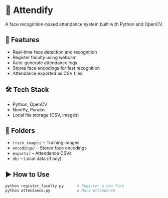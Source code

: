 # 📸 Attendify

A face recognition-based attendance system built with Python and OpenCV.

## 🚀 Features
- Real-time face detection and recognition
- Register faculty using webcam
- Auto-generate attendance logs
- Stores face encodings for fast recognition
- Attendance exported as CSV files

## 🛠 Tech Stack
- Python, OpenCV
- NumPy, Pandas
- Local file storage (CSV, images)

## 📂 Folders
- `train_images/` – Training images
- `encodings/` – Stored face encodings
- `exports/` – Attendance CSVs
- `db/` – Local data (if any)

## ▶️ How to Use
```bash
python register_faculty.py      # Register a new face
python attendance.py            # Mark attendance
